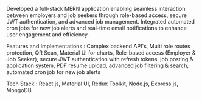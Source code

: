 Developed a full-stack MERN application enabling seamless interaction between employers and job seekers through 
role-based access, secure JWT authentication, and advanced job management. Integrated automated cron jobs for new 
job alerts and real-time email notifications to enhance user engagement and efficiency.

Features and Implementations :
Complex backend API's, Multi role routes protection, QR Scan, Material UI for charts, Role-based access (Employer & Job Seeker), secure JWT authentication with refresh tokens, job posting & 
application system, PDF resume upload, advanced job filtering & search, automated cron job for new job alerts

Tech Stack : React.js, Material UI, Redux Toolkit, Node.js, Express.js, MongoDB
